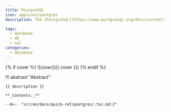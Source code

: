 ```yaml
---
title: PostgreSQL
icon: appicons/postgres
description: The [PostgreSQL](https://www.postgresql.org/docs/current/) cheat sheet provides you with the common PostgreSQL commands and statements.

tags:
  - database
  - db
  - sql
categories:
  - database
---
```


{% if cover %}
![cover]({{ cover }})
{% endif %}

!!! abstract "Abstract"

    {{ description }}

    **_Contents:_**

    --8<-- "src/en/docs/quick-ref/postgres/.toc.md:2"
